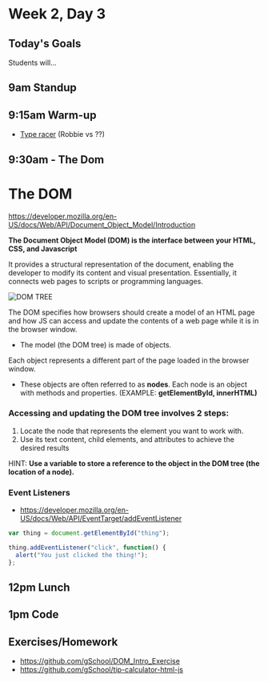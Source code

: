 # Week 2, Day 3

## Today's Goals

Students will...

## 9am Standup

## 9:15am Warm-up

- [Type racer](http://play.typeracer.com/) (Robbie vs ??)

## 9:30am - The Dom

# The DOM

https://developer.mozilla.org/en-US/docs/Web/API/Document_Object_Model/Introduction

**The Document Object Model (DOM) is the interface between your HTML, CSS, and Javascript**

It provides a structural representation of the document, enabling the developer to modify its content and visual presentation. Essentially, it connects web pages to scripts or programming languages.

![DOM TREE](https://draftin.com/images/14599?token=MKs0x4-N3P6EUP7Ck44SRCKzaacjb2tbd6A9yYyaCIKn3jesWPnyy7KHsiFGiMJBtlBiECEnWmxmdBhHBcJfM5M)

The DOM specifies how browsers should create a model of an HTML page and how JS can access and update the contents of a web page while it is in the browser window.

* The model (the DOM tree) is made of objects.

Each object represents a different part of the page loaded in the browser window.

* These objects are often referred to as **nodes**. Each node is an object with methods and properties. (EXAMPLE: **getElementById, innerHTML)**

### Accessing and updating the DOM tree involves 2 steps:

1. Locate the node that represents the element you want to work with.
1. Use its text content, child elements, and attributes to achieve the desired results

HINT: **Use a variable to store a reference to the object in the DOM tree (the location of a node).**

### Event Listeners

- https://developer.mozilla.org/en-US/docs/Web/API/EventTarget/addEventListener

```javascript
var thing = document.getElementById("thing");

thing.addEventListener("click", function() {
  alert("You just clicked the thing!");
};
```

## 12pm Lunch

## 1pm Code

## Exercises/Homework

- https://github.com/gSchool/DOM_Intro_Exercise
- https://github.com/gSchool/tip-calculator-html-js
